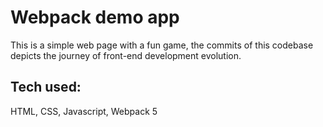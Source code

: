 # Webpack demo app

This is a simple web page with a fun game, the commits of this codebase depicts the journey of front-end development evolution.

## Tech used:

HTML, CSS, Javascript, Webpack 5

